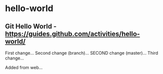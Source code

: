 # hello-world
Git Hello World - https://guides.github.com/activities/hello-world/
--
First change...
Second change (branch)...
SECOND change (master)...
Third change...

Added from web...
